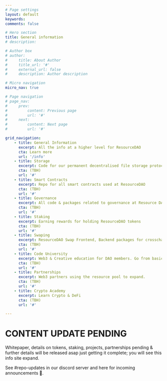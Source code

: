 ```yaml
---
# Page settings
layout: default
keywords:
comments: false

# Hero section
title: General information
# description:

# Author box
# author:
#     title: About Author
#     title_url: '#'
#     external_url: false
#     description: Author description

# Micro navigation
micro_nav: true

# Page navigation
# page_nav:
#     prev:
#         content: Previous page
#         url: '#'
#     next:
#         content: Next page
#         url: '#'

grid_navigation:
    - title: General Information
      excerpt: All the info at a higher level for ResourceDAO
      cta: Learn more
      url: '/info'
    - title: Storage
      excerpt: Code for our permanent decentralised file storage protocol that allows the ability to pay once and store forever.
      cta: (TBH)
      url: '#'
    - title: Smart Contracts
      excerpt: Repo for all smart contracts used at ResourceDAO
      cta: (TBH)
      url: '#'
    - title: Governance
      excerpt: All code & packages related to governance at Resource DAO.
      cta: (TBH)
      url: '#'
    - title: Staking
      excerpt: Earning rewards for holding ResourceDAO tokens
      cta: (TBH)
      url: '#'
    - title: Swaping
      excerpt: ResourceDAO Swap Frontend, Backend packages for crosschain.
      cta: (TBH)
      url: '#'
    - title: Code University
      excerpt: Web3 & Creative education for DAO members. Go from basic HTML to Full stack WEB3 React apps
      cta: (TBH)
      url: '#'
    - title: Partnerships
      excerpt: Web3 partners using the resource pool to expand. 
      cta: (TBH)
      url: '#'
    - title: Crypto Academy
      excerpt: Learn Crypto & DeFi
      cta: (TBH)
      url: '#'

---
```


# CONTENT UPDATE PENDING

Whitepaper, details on tokens, staking, projects, partnerships pending & further details will be released asap just getting it complete; you will see this info site expand. 

See #repo-updates in our discord server and here for incoming announcements 🤙.